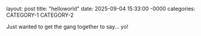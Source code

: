 layout: post
title: "helloworld"
date: 2025-09-04 15:33:00 -0000
categories: CATEGORY-1 CATEGORY-2


Just wanted to get the gang together to say... yo!
